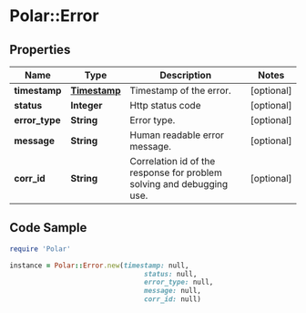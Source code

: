 # Polar::Error

## Properties

Name | Type | Description | Notes
------------ | ------------- | ------------- | -------------
**timestamp** | [**Timestamp**](Timestamp.md) | Timestamp of the error. | [optional] 
**status** | **Integer** | Http status code | [optional] 
**error_type** | **String** | Error type. | [optional] 
**message** | **String** | Human readable error message. | [optional] 
**corr_id** | **String** | Correlation id of the response for problem solving and debugging use. | [optional] 

## Code Sample

```ruby
require 'Polar'

instance = Polar::Error.new(timestamp: null,
                                 status: null,
                                 error_type: null,
                                 message: null,
                                 corr_id: null)
```


